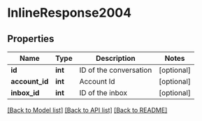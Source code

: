 # InlineResponse2004

## Properties
Name | Type | Description | Notes
------------ | ------------- | ------------- | -------------
**id** | **int** | ID of the conversation | [optional] 
**account_id** | **int** | Account Id | [optional] 
**inbox_id** | **int** | ID of the inbox | [optional] 

[[Back to Model list]](../README.md#documentation-for-models) [[Back to API list]](../README.md#documentation-for-api-endpoints) [[Back to README]](../README.md)

